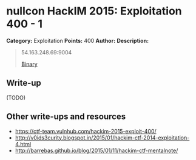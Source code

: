 # nullcon HackIM 2015: Exploitation 400 - 1

**Category:** Exploitation
**Points:** 400
**Author:**
**Description:**

> 54.163.248.69:9004
> 
>	[Binary](MentalNote.tar.gz)

## Write-up

(TODO)

## Other write-ups and resources

* <https://ctf-team.vulnhub.com/hackim-2015-exploit-400/>
* <http://v0ids3curity.blogspot.in/2015/01/hackim-ctf-2014-exploitation-4.html>
* <http://barrebas.github.io/blog/2015/01/11/hackim-ctf-mentalnote/>
